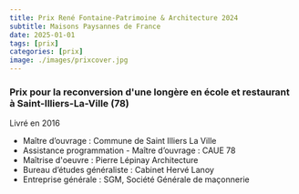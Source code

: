 ```yaml
---
title: Prix René Fontaine-Patrimoine & Architecture 2024
subtitle: Maisons Paysannes de France
date: 2025-01-01
tags: [prix]
categories: [prix]
image: ./images/prixcover.jpg
---
```

### Prix pour la reconversion d'une longère en école et restaurant à Saint-Illiers-La-Ville (78)
Livré en 2016
- Maître d’ouvrage : Commune de Saint Illiers La Ville 
- Assistance programmation - Maître d’ouvrage : CAUE 78  
- Maîtrise d'oeuvre : Pierre Lépinay Architecture
- Bureau d’études généraliste : Cabinet Hervé Lanoy  
- Entreprise générale : SGM, Société Générale de maçonnerie 